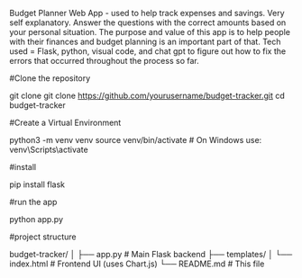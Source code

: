 Budget Planner Web App - used to help track expenses and savings.
Very self explanatory. Answer the questions with the correct amounts based on your personal situation. 
The purpose and value of this app is to help people with their finances and budget planning is an important part of that.
Tech used = Flask, python, visual code, and chat gpt to figure out how to fix the errors that occurred throughout the process so far. 

#Clone the repository

git clone git clone https://github.com/yourusername/budget-tracker.git
cd budget-tracker

#Create a Virtual Environment

python3 -m venv venv
source venv/bin/activate  # On Windows use: venv\Scripts\activate

#install

pip install flask


#run the app

python app.py

#project structure

budget-tracker/
│
├── app.py                # Main Flask backend
├── templates/
│   └── index.html        # Frontend UI (uses Chart.js)
└── README.md             # This file






